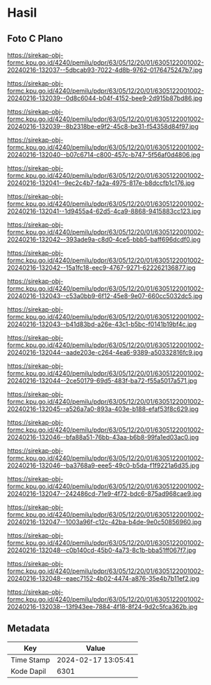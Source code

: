 # Hasil

## Foto C Plano

https://sirekap-obj-formc.kpu.go.id/4240/pemilu/pdpr/63/05/12/20/01/6305122001002-20240216-132037--5dbcab93-7022-4d8b-9762-0176475247b7.jpg

https://sirekap-obj-formc.kpu.go.id/4240/pemilu/pdpr/63/05/12/20/01/6305122001002-20240216-132039--0d8c6044-b04f-4152-bee9-2d915b87bd86.jpg

https://sirekap-obj-formc.kpu.go.id/4240/pemilu/pdpr/63/05/12/20/01/6305122001002-20240216-132039--8b2318be-e9f2-45c8-be31-f54358d84f97.jpg

https://sirekap-obj-formc.kpu.go.id/4240/pemilu/pdpr/63/05/12/20/01/6305122001002-20240216-132040--b07c6714-c800-457c-b747-5f56af0d4806.jpg

https://sirekap-obj-formc.kpu.go.id/4240/pemilu/pdpr/63/05/12/20/01/6305122001002-20240216-132041--9ec2c4b7-fa2a-4975-817e-b8dccfb1c176.jpg

https://sirekap-obj-formc.kpu.go.id/4240/pemilu/pdpr/63/05/12/20/01/6305122001002-20240216-132041--1d9455a4-62d5-4ca9-8868-9415883cc123.jpg

https://sirekap-obj-formc.kpu.go.id/4240/pemilu/pdpr/63/05/12/20/01/6305122001002-20240216-132042--393ade9a-c8d0-4ce5-bbb5-baff696dcdf0.jpg

https://sirekap-obj-formc.kpu.go.id/4240/pemilu/pdpr/63/05/12/20/01/6305122001002-20240216-132042--15a1fc18-eec9-4767-9271-622262136877.jpg

https://sirekap-obj-formc.kpu.go.id/4240/pemilu/pdpr/63/05/12/20/01/6305122001002-20240216-132043--c53a0bb9-6f12-45e8-9e07-660cc5032dc5.jpg

https://sirekap-obj-formc.kpu.go.id/4240/pemilu/pdpr/63/05/12/20/01/6305122001002-20240216-132043--b41d83bd-a26e-43c1-b5bc-f0141b19bf4c.jpg

https://sirekap-obj-formc.kpu.go.id/4240/pemilu/pdpr/63/05/12/20/01/6305122001002-20240216-132044--aade203e-c264-4ea6-9389-a50332816fc9.jpg

https://sirekap-obj-formc.kpu.go.id/4240/pemilu/pdpr/63/05/12/20/01/6305122001002-20240216-132044--2ce50179-69d5-483f-ba72-f55a5017a571.jpg

https://sirekap-obj-formc.kpu.go.id/4240/pemilu/pdpr/63/05/12/20/01/6305122001002-20240216-132045--a526a7a0-893a-403e-b188-efaf53f8c629.jpg

https://sirekap-obj-formc.kpu.go.id/4240/pemilu/pdpr/63/05/12/20/01/6305122001002-20240216-132046--bfa88a51-76bb-43aa-b6b8-99fa1ed03ac0.jpg

https://sirekap-obj-formc.kpu.go.id/4240/pemilu/pdpr/63/05/12/20/01/6305122001002-20240216-132046--ba3768a9-eee5-49c0-b5da-f1f9221a6d35.jpg

https://sirekap-obj-formc.kpu.go.id/4240/pemilu/pdpr/63/05/12/20/01/6305122001002-20240216-132047--242486cd-71e9-4f72-bdc6-875ad968cae9.jpg

https://sirekap-obj-formc.kpu.go.id/4240/pemilu/pdpr/63/05/12/20/01/6305122001002-20240216-132047--1003a96f-c12c-42ba-b4de-9e0c50856960.jpg

https://sirekap-obj-formc.kpu.go.id/4240/pemilu/pdpr/63/05/12/20/01/6305122001002-20240216-132048--c0b140cd-45b0-4a73-8c1b-bba51ff067f7.jpg

https://sirekap-obj-formc.kpu.go.id/4240/pemilu/pdpr/63/05/12/20/01/6305122001002-20240216-132048--eaec7152-4b02-4474-a876-35e4b7b11ef2.jpg

https://sirekap-obj-formc.kpu.go.id/4240/pemilu/pdpr/63/05/12/20/01/6305122001002-20240216-132038--13f943ee-7884-4f18-8f24-9d2c5fca362b.jpg


## Metadata

| Key        | Value               |
| ---------- | ------------------- |
| Time Stamp | 2024-02-17 13:05:41 |
| Kode Dapil | 6301                |



